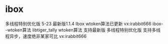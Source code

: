 # ibox
多线程特别优化版
5-23 最新版1.1.4 Ibox wtoken算法已更新 vx:irabbit666
ibox--wtoken算法
libtiger_tally  wtoken算法
支持最新版
多线程特别优化版
支持多线程异步，速度绝非某家可比
vx:irabbit666
